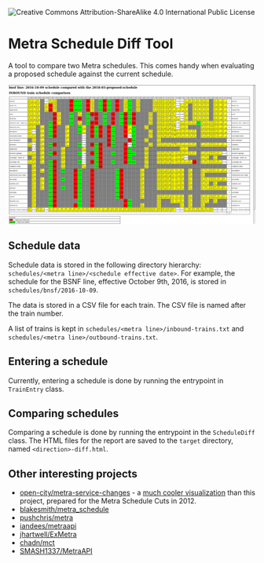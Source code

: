 ![Creative Commons Attribution-ShareAlike 4.0 International Public License](https://img.shields.io/badge/License-CC--BY--SA-blue.svg)

# Metra Schedule Diff Tool

A tool to compare two Metra schedules.  This comes handy when evaluating a proposed schedule against the current schedule.

![Schedule comparison](docs/screenshot.png)

## Schedule data

Schedule data is stored in the following directory hierarchy: `schedules/<metra line>/<schedule effective date>`.  For example, the schedule for the BSNF line, effective October 9th, 2016, is stored in `schedules/bnsf/2016-10-09`.

The data is stored in a CSV file for each train.  The CSV file is named after the train number.

A list of trains is kept in `schedules/<metra line>/inbound-trains.txt` and `schedules/<metra line>/outbound-trains.txt`. 

## Entering a schedule

Currently, entering a schedule is done by running the entrypoint in `TrainEntry` class.

## Comparing schedules

Comparing a schedule is done by running the entrypoint in the `ScheduleDiff` class.  The HTML files for the report are saved to the `target` directory, named `<direction>-diff.html`.

## Other interesting projects

* [open-city/metra-service-changes](https://github.com/open-city/metra-service-changes) - a [much cooler visualization](https://c82.net/metra/) than this project, prepared for the Metra Schedule Cuts in 2012.
* [blakesmith/metra\_schedule](https://github.com/blakesmith/metra_schedule)
* [pushchris/metra](https://github.com/pushchris/metra)
* [iandees/metraapi](https://github.com/iandees/metraapi)
* [jhartwell/ExMetra](https://github.com/jhartwell/ExMetra)
* [chadn/mct](https://github.com/chadn/mct)
* [SMASH1337/MetraAPI](https://github.com/SMASH1337/MetraAPI)
